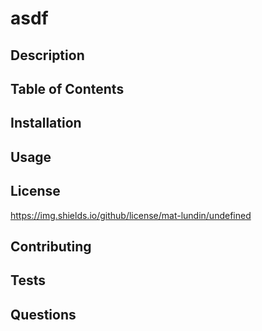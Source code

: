 # asdf

  ## Description
  

  ## Table of Contents

  ## Installation
  

  ## Usage
  

  ## License
  https://img.shields.io/github/license/mat-lundin/undefined

  ## Contributing
  

  ## Tests
  

  ## Questions
  
